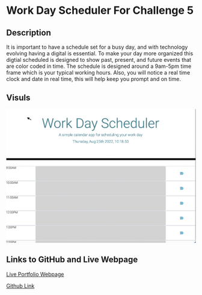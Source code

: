 # Work Day Scheduler For Challenge 5 


## Description 

It is important to have a schedule set for a busy day, and with technology evolving 
having a digital is essential. To make your day more organized this digtial 
scheduled is designed to show past, present, and future events that are color
coded in time. The schedule is designed around a 9am-5pm time frame which is your typical 
working hours. Also, you will notice a real time clock and date in real time, this will 
help keep you prompt and on time. 

## Visuls 

![The Password Generator application displays a red button to "Generate Password".](/workdayscheduler.png)


## Links to GitHub and Live Webpage 
[Live Portfolio Webpage]()

[Github Link](https://github.com/ajenkinsynwa/workdayscheduler)
